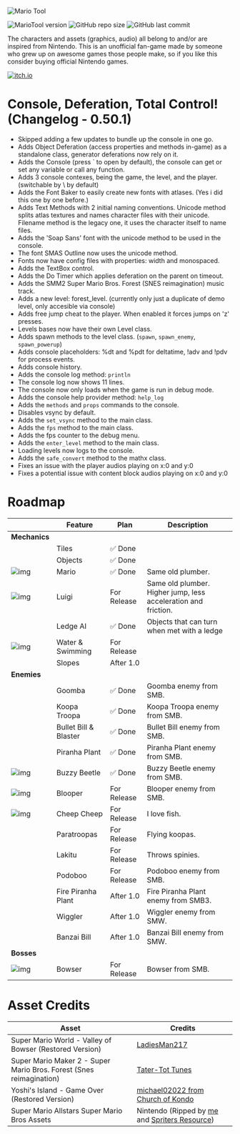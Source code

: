 ![Mario Tool](https://i.imgur.com/uQdEY8F.png)

![MarioTool version](https://img.shields.io/badge/version-0.50.1-blue?style=for-the-badge)
![GitHub repo size](https://img.shields.io/github/repo-size/spigbop/MarioTool?style=for-the-badge)
![GitHub last commit](https://img.shields.io/github/last-commit/spigbop/MarioTool?style=for-the-badge)

The characters and assets (graphics, audio) all belong to and/or are inspired from Nintendo. This is an unofficial fan-game made by someone who grew up on awesome games those people make, so if you like this consider buying official Nintendo games.

[![itch.io](https://img.shields.io/badge/itch.io-%23FF0B34.svg?logo=Itch.io&logoColor=white&style=for-the-badge)](https://xpoxy.itch.io/mariotool)

# Console, Deferation, Total Control! (Changelog - 0.50.1)
- Skipped adding a few updates to bundle up the console in one go.
- Adds Object Deferation (access properties and methods in-game) as a standalone class, generator deferations now rely on it.
- Adds the Console (press ` to open by default), the console can get or set any variable or call any function.
- Adds 3 console contexes, being the game, the level, and the player. (switchable by \ by default)
- Adds the Font Baker to easily create new fonts with atlases. (Yes i did this one by one before.)
- Adds Text Methods with 2 initial naming conventions. Unicode method splits atlas textures and names character files with their unicode. Filename method is the legacy one, it uses the character itself to name files.
- Adds the 'Soap Sans' font with the unicode method to be used in the console.
- The font SMAS Outline now uses the unicode method.
- Fonts now have config files with properties: width and monospaced.
- Adds the TextBox control.
- Adds the Do Timer which applies deferation on the parent on timeout.
- Adds the SMM2 Super Mario Bros. Forest (SNES reimagination) music track.
- Adds a new level: forest_level. (currently only just a duplicate of demo level, only accesible via console)
- Adds free jump cheat to the player. When enabled it forces jumps on 'z' presses.
- Levels bases now have their own Level class.
- Adds spawn methods to the level class. (`spawn`, `spawn_enemy`, `spawn_powerup`)
- Adds console placeholders: %dt and %pdt for deltatime, !adv and !pdv for process events.
- Adds console history.
- Adds the console log method: `println`
- The console log now shows 11 lines.
- The console now only loads when the game is run in debug mode.
- Adds the console help provider method: `help_log`
- Adds the `methods` and `props` commands to the console.
- Disables vsync by default.
- Adds the `set_vsync` method to the main class.
- Adds the `fps` method to the main class.
- Adds the fps counter to the debug menu.
- Adds the `enter_level` method to the main class.
- Loading levels now logs to the console.
- Adds the `safe_convert` method to the mathx class.
- Fixes an issue with the player audios playing on x:0 and y:0
- Fixes a potential issue with content block audios playing on x:0 and y:0


# Roadmap

| |Feature|Plan|Description|
|-|-|-|-|
|**Mechanics**| | | |
||Tiles|✅ Done||
||Objects|✅ Done||
|![img](https://i.imgur.com/qjX1MtK.gif)|Mario|✅ Done|Same old plumber.|
|![img](https://i.imgur.com/R5GySVD.gif)|Luigi|For Release|Same old plumber. Higher jump, less acceleration and friction.|
||Ledge AI|✅ Done|Objects that can turn when met with a ledge|
|![img](https://i.imgur.com/v2XARhq.gif)|Water & Swimming|For Release| |
||Slopes|After 1.0||
|**Enemies**| | | |
||Goomba|✅ Done|Goomba enemy from SMB.|
||Koopa Troopa|✅ Done|Koopa Troopa enemy from SMB.|
||Bullet Bill & Blaster|✅ Done|Bullet Bill enemy from SMB.|
||Piranha Plant|✅ Done|Piranha Plant enemy from SMB.|
|![img](https://i.imgur.com/hd4pyzr.gif)|Buzzy Beetle|✅ Done|Buzzy Beetle enemy from SMB.|
|![img](https://i.imgur.com/36Ln0Dz.gif)|Blooper|For Release|Blooper enemy from SMB.|
|![img](https://i.imgur.com/iX7FJpr.gif)|Cheep Cheep|For Release|I love fish.|
||Paratroopas|For Release|Flying koopas.|
||Lakitu|For Release|Throws spinies.|
||Podoboo|For Release|Podoboo enemy from SMB.|
||Fire Piranha Plant|After 1.0|Fire Piranha Plant enemy from SMB3.|
||Wiggler|After 1.0|Wiggler enemy from SMW.|
||Banzai Bill|After 1.0|Banzai Bill enemy from SMW.|
|**Bosses**| | | |
|![img](https://i.imgur.com/HnjSbn5.gif)|Bowser|For Release|Bowser from SMB.|

# Asset Credits

|Asset|Credits|
|-|-|
|Super Mario World - Valley of Bowser (Restored Version)|[LadiesMan217](https://www.youtube.com/@LadiesMan217)|
|Super Mario Maker 2 - Super Mario Bros. Forest (Snes reimagination)|[Tater-Tot Tunes](https://youtu.be/LWWHX6QPfeA)|
|Yoshi's Island - Game Over (Restored Version)|[michael02022 from Church of Kondo](https://youtu.be/fd936VoGtNo)|
|Super Mario Allstars Super Mario Bros Assets|Nintendo (Ripped by [me](https://github.com/spigbop) and [Spriters Resource](https://www.spriters-resource.com/snes/smassmb1/))|
